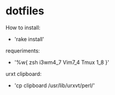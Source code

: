 dotfiles
========

How to install:

* 'rake install'

requeriments: 

* '%w{ zsh i3wm4_7 Vim7_4 Tmux  1_8 }'

urxt clipboard:

* 'cp clipboard /usr/lib/urxvt/perl/'
